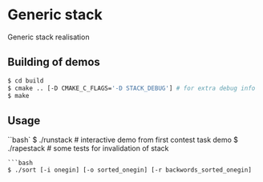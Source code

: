 # Generic stack

Generic stack realisation

## Building of demos
```bash
$ cd build
$ cmake .. [-D CMAKE_C_FLAGS='-D STACK_DEBUG'] # for extra debug info
$ make
```

## Usage
``bash`
$ ./runstack # interactive demo from first contest task demo
$ ./rapestack # some tests for invalidation of stack
```
```bash
$ ./sort [-i onegin] [-o sorted_onegin] [-r backwords_sorted_onegin]
```
